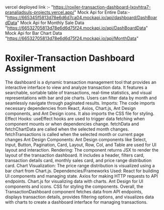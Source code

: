 vercel deployed link :- "https://roxiler-transaction-dashboard-lxovhtra7-pranaliadsuls-projects.vercel.app/"
Mock Api for Entire Data:-
"https://665345f5813d78e6d6d7ca04.mockapi.io/api/dashboard/DashBoardData"
Mock Api for Monthly Sale Data 
"https://66532705813d78e6d6d75f24.mockapi.io/api/DashBoardData"
Mock Api for Bar Chart Data
"https://66532705813d78e6d6d75f24.mockapi.io/api/MonthData"
# Roxiler-Transaction Dashboard Assignment
The dashboard is a dynamic transaction management tool that provides an interactive interface to view and analyze transaction data. It features a searchable, sortable table of transactions, real-time statistics, and visual representations with bar and pie charts. Users can filter data by month and seamlessly navigate through paginated results.
Imports:
The code imports necessary dependencies from React, Axios, Chart.js, Ant Design components, and Ant Design icons.
It also imports the CSS file for styling.
Effect Hooks:
useEffect hooks are used to trigger data fetching when component mounts or when dependencies change.
fetchData and fetchChartData are called when the selected month changes.
fetchTransactions is called when the selected month or current page changes
Ant Design Components:
Ant Design components like Select, Input, Button, Pagination, Card, Layout, Row, Col, and Table are used for UI layout and interaction.
Rendering:
The component returns JSX to render the layout of the transaction dashboard.
It includes a header, filters card, transaction details card, monthly sales card, and price range distribution card.
Chart Visualization:
The price range distribution is visualized using a bar chart from Chart.js.
Dependencies/Frameworks Used:
React for building UI components and managing state.
Axios for making HTTP requests to API endpoints.
Chart.js for visualizing data with charts.
Ant Design for UI components and icons.
CSS for styling the components.
Overall, the TransactionDashboard component fetches data from API endpoints, displays transaction details, provides filtering options, and visualizes data with charts to create a dashboard interface for managing transactions.
